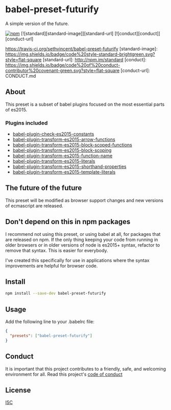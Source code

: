 # babel-preset-futurify

A simple version of the future.

[![npm][npm-image]][npm-url]
[![standard][standard-image]][standard-url]
[![conduct][conduct]][conduct-url]

[npm-image]: https://img.shields.io/npm/v/babel-preset-futurify.svg?style=flat-square
[npm-url]: https://www.npmjs.com/package/babel-preset-futurify
 https://travis-ci.org/sethvincent/babel-preset-futurify
[standard-image]: https://img.shields.io/badge/code%20style-standard-brightgreen.svg?style=flat-square
[standard-url]: http://npm.im/standard
[conduct]: https://img.shields.io/badge/code%20of%20conduct-contributor%20covenant-green.svg?style=flat-square
[conduct-url]: CONDUCT.md

## About

This preset is a subset of babel plugins focused on the most essential parts of es2015.

### Plugins included

- [babel-plugin-check-es2015-constants](https://npmjs.com/babel-plugin-check-es2015-constants)
- [babel-plugin-transform-es2015-arrow-functions](https://npmjs.com/babel-plugin-transform-es2015-arrow-functions)
- [babel-plugin-transform-es2015-block-scoped-functions](https://npmjs.com/babel-plugin-transform-es2015-block-scoped-functions)
- [babel-plugin-transform-es2015-block-scoping](https://npmjs.com/babel-plugin-transform-es2015-block-scoping)
- [babel-plugin-transform-es2015-function-name](https://npmjs.com/babel-plugin-transform-es2015-function-name)
- [babel-plugin-transform-es2015-literals](https://npmjs.com/babel-plugin-transform-es2015-literals)
- [babel-plugin-transform-es2015-shorthand-properties](https://npmjs.com/babel-plugin-transform-es2015-shorthand-properties)
- [babel-plugin-transform-es2015-template-literals](https://npmjs.com/babel-plugin-transform-es2015-template-literals)

## The future of the future

This preset will be modified as browser support changes and new versions of ecmascript are released.

## Don't depend on this in npm packages

I recommend not using this preset, or using babel at all, for packages that are released on npm. If the only thing keeping your code from running in older browsers or in older versions of node is es2015+ syntax, refactor to remove that syntax. This is easier for everybody.

I've created this specifically for use in applications where the syntax improvements are helpful for browser code.

## Install

```sh
npm install --save-dev babel-preset-futurify
```

## Usage

Add the following line to your .babelrc file:

```json
{
  "presets": ["babel-preset-futurify"]
}
```

## Conduct

It is important that this project contributes to a friendly, safe, and welcoming environment for all. Read this project's [code of conduct](CONDUCT.md)

## License

[ISC](LICENSE.md)
